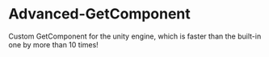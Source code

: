# Advanced-GetComponent
Сustom GetComponent for the unity engine, which is faster than the built-in one by more than 10 times!
